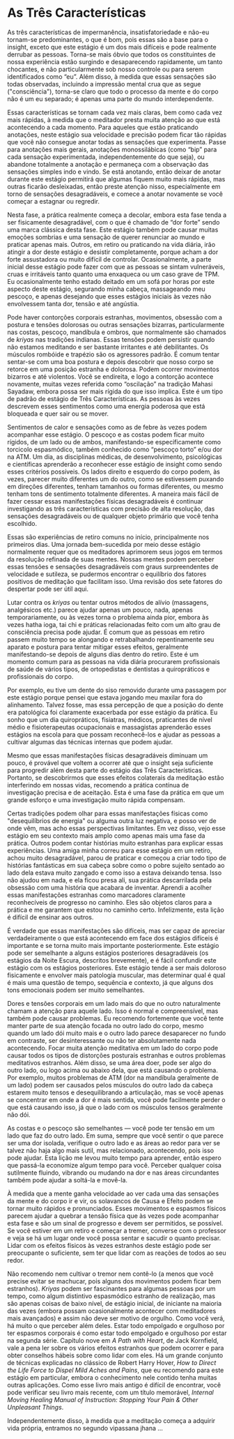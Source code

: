 # As Três Características

As três características de impermanência, insatisfatoriedade e não-eu tornam-se predominantes, o que é bom, pois essas são a base para o insight, exceto que este estágio é um dos mais difíceis e pode realmente derrubar as pessoas. Torna-se mais óbvio que todos os constituintes de nossa experiência estão surgindo e desaparecendo rapidamente, um tanto chocantes, e não particularmente sob nosso controle ou para serem identificados como “eu”. Além disso, à medida que essas sensações são todas observadas, incluindo a impressão mental crua que as segue ("consciência"), torna-se claro que todo o processo da mente e do corpo não é um eu separado; é apenas uma parte do mundo interdependente.

Essas características se tornam cada vez mais claras, bem como cada vez mais rápidas, à medida que o meditador presta muita atenção ao que está acontecendo a cada momento. Para aqueles que estão praticando anotações, neste estágio sua velocidade e precisão podem ficar tão rápidas que você não consegue anotar todas as sensações que experimenta. Passe para anotações mais gerais, anotações monossilábicas (como “bip” para cada sensação experimentada, independentemente do que seja), ou abandone totalmente a anotação e permaneça com a observação das sensações simples indo e vindo. Se está anotando, então deixar de anotar durante este estágio permitirá que algumas fiquem muito mais rápidas, mas outras ficarão desleixadas, então preste atenção nisso, especialmente em torno de sensações desagradáveis, e comece a anotar novamente se você começar a estagnar ou regredir.

Nesta fase, a prática realmente começa a decolar, embora esta fase tenda a ser fisicamente desagradável, com o que é chamado de “dor forte” sendo uma marca clássica desta fase. Este estágio também pode causar muitas emoções sombrias e uma sensação de querer renunciar ao mundo e praticar apenas mais. Outros, em retiro ou praticando na vida diária, irão atingir a dor deste estágio e desistir completamente, porque acham a dor forte assustadora ou muito difícil de controlar. Ocasionalmente, a parte inicial desse estágio pode fazer com que as pessoas se sintam vulneráveis, cruas e irritáveis ​​tanto quanto uma enxaqueca ou um caso grave de TPM. Eu ocasionalmente tenho estado deitado em um sofá por horas por este aspecto deste estágio, segurando minha cabeça, massageando meu pescoço, e apenas desejando que esses estágios iniciais às vezes não envolvessem tanta dor, tensão e até angústia.

Pode haver contorções corporais estranhas, movimentos, obsessão com a postura e tensões dolorosas ou outras sensações bizarras, particularmente nas costas, pescoço, mandíbula e ombros, que normalmente são chamados de _kriyas_ nas tradições indianas. Essas tensões podem persistir quando não estamos meditando e ser bastante irritantes e até debilitantes. Os músculos rombóide e trapézio são os agressores padrão. É comum tentar sentar-se com uma boa postura e depois descobrir que nosso corpo se retorce em uma posição estranha e dolorosa. Podem ocorrer movimentos bizarros e até violentos. Você se endireita, e logo a contorção acontece novamente, muitas vezes referida como “oscilação” na tradição Mahasi Sayadaw, embora possa ser mais rígida do que isso implica. Este é um tipo de padrão de estágio de Três Características. As pessoas às vezes descrevem esses sentimentos como uma energia poderosa que está bloqueada e quer sair ou se mover.

Sentimentos de calor e sensações como as de febre às vezes podem acompanhar esse estágio. O pescoço e as costas podem ficar muito rígidos, de um lado ou de ambos, manifestando-se especificamente como torcicolo espasmódico, também conhecido como “pescoço torto” e/ou dor na ATM. Um dia, as disciplinas médicas, de desenvolvimento, psicológicas e científicas aprenderão a reconhecer esse estágio de insight como sendo esses critérios possíveis. Os lados direito e esquerdo do corpo podem, às vezes, parecer muito diferentes um do outro, como se estivessem puxando em direções diferentes, tenham tamanhos ou formas diferentes, ou mesmo tenham tons de sentimento totalmente diferentes. A maneira mais fácil de fazer cessar essas manifestações físicas desagradáveis ​​é continuar investigando as três características com precisão de alta resolução, das sensações desagradáveis ​​ou de qualquer objeto primário que você tenha escolhido.

Essas são experiências de retiro comuns no início, principalmente nos primeiros dias. Uma jornada bem-sucedida por meio desse estágio normalmente requer que os meditadores aprimorem seus jogos em termos da resolução refinada de suas mentes. Nossas mentes podem perceber essas tensões e sensações desagradáveis ​​com graus surpreendentes de velocidade e sutileza, se pudermos encontrar o equilíbrio dos fatores positivos de meditação que facilitam isso. Uma revisão dos sete fatores do despertar pode ser útil aqui.

Lutar contra os _kriyas_ ou tentar outros métodos de alívio (massagens, analgésicos etc.) parece ajudar apenas um pouco, nada, apenas temporariamente, ou às vezes torna o problema ainda pior, embora às vezes hatha ioga, tai chi e práticas relacionadas feito com um alto grau de consciência precisa pode ajudar. É comum que as pessoas em retiro passem muito tempo se alongando e retrabalhando repentinamente seu aparato e postura para tentar mitigar esses efeitos, geralmente manifestando-se depois de alguns dias dentro do retiro. Este é um momento comum para as pessoas na vida diária procurarem profissionais de saúde de vários tipos, de ortopedistas e dentistas a quiropráticos e profissionais do corpo.

Por exemplo, eu tive um dente do siso removido durante uma passagem por este estágio porque pensei que estava jogando meu maxilar fora do alinhamento. Talvez fosse, mas essa percepção de que a posição do dente era patológica foi claramente exacerbada por esse estágio da prática. Eu sonho que um dia quiropráticos, fisiatras, médicos, praticantes de nível médio e fisioterapeutas ocupacionais e massagistas aprenderão esses estágios na escola para que possam reconhecê-los e ajudar as pessoas a cultivar algumas das técnicas internas que podem ajudar.

Mesmo que essas manifestações físicas desagradáveis ​​diminuam um pouco, é provável que voltem a ocorrer até que o insight seja suficiente para progredir além desta parte do estágio das Três Características. Portanto, se descobrirmos que esses efeitos colaterais da meditação estão interferindo em nossas vidas, recomendo a prática contínua de investigação precisa e de aceitação. Esta é uma fase da prática em que um grande esforço e uma investigação muito rápida compensam.

Certas tradições podem olhar para essas manifestações físicas como "desequilíbrios de energia" ou alguma outra luz negativa, e posso ver de onde vêm, mas acho essas perspectivas limitantes. Em vez disso, vejo esse estágio em seu contexto mais amplo como apenas mais uma fase da prática. Outros podem contar histórias muito estranhas para explicar essas experiências. Uma amiga minha correu para esse estágio em um retiro, achou muito desagradável, parou de praticar e começou a criar todo tipo de histórias fantásticas em sua cabeça sobre como o pobre sujeito sentado ao lado dela estava muito zangado e como isso a estava deixando tensa. Isso não ajudou em nada, e ela ficou presa ali, sua prática descarrilada pela obsessão com uma história que acabara de inventar. Aprendi a acolher essas manifestações estranhas como marcadores claramente reconhecíveis de progresso no caminho. Eles são objetos claros para a prática e me garantem que estou no caminho certo. Infelizmente, esta lição é difícil de ensinar aos outros.

É verdade que essas manifestações são difíceis, mas ser capaz de apreciar verdadeiramente o que está acontecendo em face dos estágios difíceis é importante e se torna muito mais importante posteriormente. Este estágio pode ser semelhante a alguns estágios posteriores desagradáveis ​​(os estágios da Noite Escura, descritos brevemente), e é fácil confundir este estágio com os estágios posteriores. Este estágio tende a ser mais doloroso fisicamente e envolver mais patologia muscular, mas determinar qual é qual é mais uma questão de tempo, sequência e contexto, já que alguns dos tons emocionais podem ser muito semelhantes.

Dores e tensões corporais em um lado mais do que no outro naturalmente chamam a atenção para aquele lado. Isso é normal e compreensível, mas também pode causar problemas. Eu recomendo fortemente que você tente manter parte de sua atenção focada no outro lado do corpo, mesmo quando um lado dói muito mais e o outro lado parece desaparecer no fundo em contraste, ser desinteressante ou não ter absolutamente nada acontecendo. Focar muita atenção meditativa em um lado do corpo pode causar todos os tipos de distorções posturais estranhas e outros problemas meditativos estranhos. Além disso, se uma área doer, pode ser algo do outro lado, ou logo acima ou abaixo dela, que está causando o problema. Por exemplo, muitos problemas de ATM (dor na mandíbula geralmente de um lado) podem ser causados pelos músculos do outro lado da cabeça estarem muito tensos e desequilibrando a articulação, mas se você apenas se concentrar em onde a dor é mais sentida, você pode facilmente perder o que está causando isso, já que o lado com os músculos tensos geralmente não dói.

As costas e o pescoço são semelhantes — você pode ter tensão em um lado que faz do outro lado. Em suma, sempre que você sentir o que parece ser uma dor isolada, verifique o outro lado e as áreas ao redor para ver se talvez não haja algo mais sutil, mas relacionado, acontecendo, pois isso pode ajudar. Esta lição me levou muito tempo para aprender, então espero que passá-la economize algum tempo para você. Perceber qualquer coisa sutilmente fluindo, vibrando ou mudando na dor e nas áreas circundantes também pode ajudar a soltá-la e movê-la.

À medida que a mente ganha velocidade ao ver cada uma das sensações da mente e do corpo ir e vir, os solavancos de Causa e Efeito podem se tornar muito rápidos e pronunciados. Esses movimentos e espasmos físicos parecem ajudar a quebrar a tensão física que às vezes pode acompanhar esta fase e são um sinal de progresso e devem ser permitidos, se possível. Se você estiver em um retiro e começar a tremer, converse com o professor e veja se há um lugar onde você possa sentar e sacudir o quanto precisar. Lidar com os efeitos físicos às vezes estranhos deste estágio pode ser preocupante o suficiente, sem ter que lidar com as reações de todos ao seu redor.

Não recomendo nem cultivar o tremor nem contê-lo (a menos que você precise evitar se machucar, pois alguns dos movimentos podem ficar bem estranhos). _Kriyas_ podem ser fascinantes para algumas pessoas por um tempo, como algum distintivo espasmódico estranho de realização, mas são apenas coisas de baixo nível, de estágio inicial, de iniciante na maioria das vezes (embora possam ocasionalmente acontecer com meditadores mais avançados) e assim não deve ser motivo de orgulho. Como você verá, há muito o que perceber além deles. Estar todo empolgado e orgulhoso por ter espasmos corporais é como estar todo empolgado e orgulhoso por estar na segunda série. Capítulo nove em _A Path with Heart_, de Jack Kornfield, vale a pena ler sobre os vários efeitos estranhos que podem ocorrer e para obter conselhos hábeis sobre como lidar com eles. Há um grande conjunto de técnicas explicadas no clássico de Robert Harry Hover, _How to Direct the Life Force to Dispel Mild Aches and Pains_, que eu recomendo para este estágio em particular, embora o conhecimento nele contido tenha muitas outras aplicações. Como esse livro mais antigo é difícil de encontrar, você pode verificar seu livro mais recente, com um título memorável, _Internal Moving Healing Manual of Instruction: Stopping Your Pain & Other Unpleasant Things_.

Independentemente disso, à medida que a meditação começa a adquirir vida própria, entramos no segundo vipassana jhana ...
